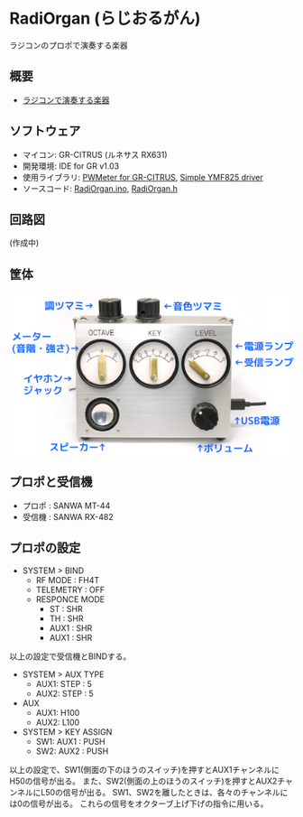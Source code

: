 # RadiOrgan (らじおるがん)
ラジコンのプロポで演奏する楽器
## 概要
- [ラジコンで演奏する楽器](https://www.slideshare.net/lipoyang/ss-106010077)

## ソフトウェア
- マイコン: GR-CITRUS (ルネサス RX631)
- 開発環境: IDE for GR v1.03
- 使用ライブラリ: [PWMeter for GR-CITRUS](https://github.com/lipoyang/PWMeter4Citrus), [Simple YMF825 driver](https://github.com/lipoyang/SimpleYMF825)
- ソースコード: [RadiOrgan.ino](RadiOrgan.ino), [RadiOrgan.h](RadiOrgan.h)
## 回路図
(作成中)
## 筐体
![写真](radiorgan.png)

## プロポと受信機
- プロポ : SANWA MT-44
- 受信機 : SANWA RX-482
## プロポの設定
- SYSTEM > BIND
    - RF MODE : FH4T
    - TELEMETRY : OFF
    - RESPONCE MODE
        - ST : SHR
        - TH : SHR
        - AUX1 : SHR
        - AUX1 : SHR

以上の設定で受信機とBINDする。

- SYSTEM > AUX TYPE
    - AUX1: STEP : 5
    - AUX2: STEP : 5
- AUX
    - AUX1: H100
    - AUX2: L100
- SYSTEM > KEY ASSIGN
    - SW1: AUX1 : PUSH
    - SW2: AUX2 : PUSH

以上の設定で、SW1(側面の下のほうのスイッチ)を押すとAUX1チャンネルにH50の信号が出る。
また、SW2(側面の上のほうのスイッチ)を押すとAUX2チャンネルにL50の信号が出る。
SW1、SW2を離したときは、各々のチャンネルには0の信号が出る。
これらの信号をオクターブ上げ下げの指令に用いる。
